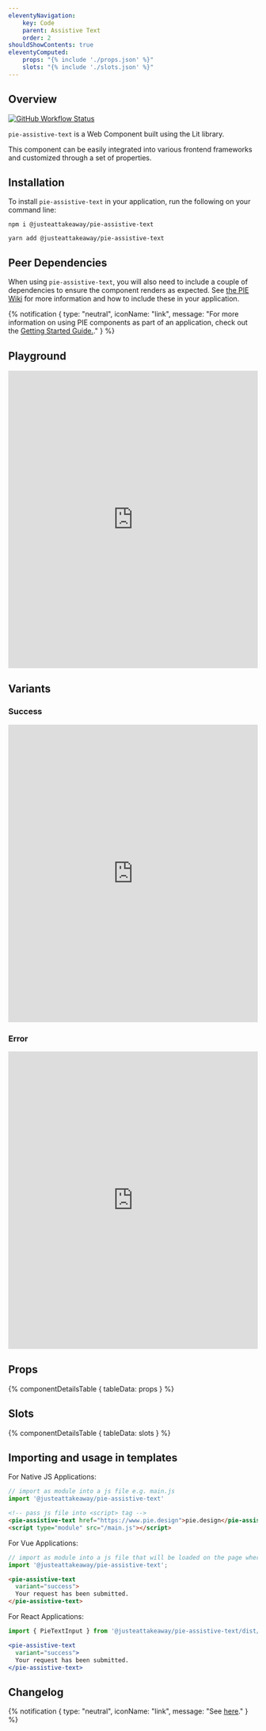 ```yaml
---
eleventyNavigation:
    key: Code
    parent: Assistive Text
    order: 2
shouldShowContents: true
eleventyComputed:
    props: "{% include './props.json' %}"
    slots: "{% include './slots.json' %}"
---
```


## Overview

<p>
  <a href="https://www.npmjs.com/@justeattakeaway/pie-assistive-text">
    <img alt="GitHub Workflow Status" src="https://img.shields.io/npm/v/@justeattakeaway/pie-assistive-text.svg">
  </a>
</p>

`pie-assistive-text` is a Web Component built using the Lit library.

This component can be easily integrated into various frontend frameworks and customized through a set of properties.

## Installation

To install `pie-assistive-text` in your application, run the following on your command line:

```shell
npm i @justeattakeaway/pie-assistive-text
```

```shell
yarn add @justeattakeaway/pie-assistive-text
```

## Peer Dependencies

When using `pie-assistive-text`, you will also need to include a couple of dependencies to ensure the component renders as expected. See [the PIE Wiki](https://github.com/justeattakeaway/pie/wiki/Getting-started-with-PIE-Web-Components#expected-dependencies) for more information and how to include these in your application.

{% notification {
  type: "neutral",
  iconName: "link",
  message: "For more information on using PIE components as part of an application, check out the [Getting Started Guide.](https://github.com/justeattakeaway/pie/wiki/Getting-started-with-PIE-Web-Components)."
} %}

## Playground

 <iframe
  src="https://webc.pie.design/?path=/story/assistive-text--default&viewMode=story&shortcuts=true&singleStory=true"
  width="100%"
  height="600px"
  style="border: none; margin-top: var(--dt-spacing-f);"
></iframe>

## Variants

### Success

<iframe
src="https://webc.pie.design/?path=/docs/assistive-text--success&viewMode=story&shortcuts=true&singleStory=true"
width="100%"
height="600px"
style="border: none; margin-top: var(--dt-spacing-f);"
></iframe>

### Error

<iframe
src="https://webc.pie.design/?path=/docs/assistive-text--error&viewMode=story&shortcuts=true&singleStory=true"
width="100%"
height="600px"
style="border: none; margin-top: var(--dt-spacing-f);"
></iframe>

## Props

{% componentDetailsTable {
  tableData: props
} %}

## Slots

{% componentDetailsTable {
  tableData: slots
} %}

## Importing and usage in templates

For Native JS Applications:
```js
// import as module into a js file e.g. main.js
import '@justeattakeaway/pie-assistive-text'
```

```html
<!-- pass js file into <script> tag -->
<pie-assistive-text href="https://www.pie.design">pie.design</pie-assistive-text>
<script type="module" src="/main.js"></script>
```

For Vue Applications:

```js
// import as module into a js file that will be loaded on the page where the component is used.
import '@justeattakeaway/pie-assistive-text';
```

```html
<pie-assistive-text
  variant="success">
  Your request has been submitted.
</pie-assistive-text>
```

For React Applications:

```jsx
import { PieTextInput } from '@justeattakeaway/pie-assistive-text/dist/react';

<pie-assistive-text
  variant="success">
  Your request has been submitted.
</pie-assistive-text>
```

## Changelog

{% notification {
  type: "neutral",
  iconName: "link",
  message: "See [here](https://github.com/justeattakeaway/pie/blob/main/packages/components/pie-assistive-text/CHANGELOG.md)."
} %}
